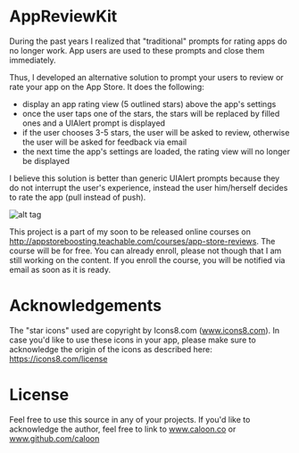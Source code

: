 # AppReviewKit

During the past years I realized that "traditional" prompts for rating apps do no longer work. App users are used to these prompts and close them immediately.

Thus, I developed an alternative solution to prompt your users to review or rate your app on the App Store. It does the following:
- display an app rating view (5 outlined stars) above the app's settings
- once the user taps one of the stars, the stars will be replaced by filled ones and a UIAlert prompt is displayed
- if the user chooses 3-5 stars, the user will be asked to review, otherwise the user will be asked for feedback via email
- the next time the app's settings are loaded, the rating view will no longer be displayed

I believe this solution is better than generic UIAlert prompts because they do not interrupt the user's experience, instead the user him/herself decides to rate the app (pull instead of push).

![alt tag](https://photos-4.dropbox.com/t/2/AABbEWh6kUmqKvmH5G3r4-Mg3LMNFGYk8epYFSYU3JG4TA/12/48617349/png/32x32/1/1445176800/0/2/appreviewkit.png/CIWvlxcgASACIAcoAigH/CgYBro_0bjXDsXSVuQ_PVmQdhTYkn_fuwt1I3YUknig?size=1024x768&size_mode=2)


This project is a part of my soon to be released online courses on http://appstoreboosting.teachable.com/courses/app-store-reviews. The course will be for free. You can already enroll, please not though that I am still working on the content. If you enroll the course, you will be notified via email as soon as it is ready.

# Acknowledgements
The "star icons" used are copyright by Icons8.com (www.icons8.com). In case you'd like to use these icons in your app, please make sure to acknowledge the origin of the icons as described here: https://icons8.com/license

# License
Feel free to use this source in any of your projects. If you'd like to acknowledge the author, feel free to link to www.caloon.co or www.github.com/caloon

